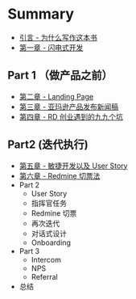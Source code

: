 # Summary

* [引言 - 为什么写作这本书](00.md)
* [第一章 - 闪电式开发](01.md)

## Part 1  （做产品之前）

* [第二章 - Landing Page](02.md)
* [第三章 - 亚玛逊产品发布新闻稿](03.md)
* [第四章 - RD 创业遇到的九九个坑](04.md)

## Part2 (迭代执行)

* [第五章 - 敏捷开发以及 User Story](05.md)
* [第六章 - Redmine 切票法](06.md)
* Part 2
  - User Story
  - 指挥官任务
  - Redmine 切票
  - 再次迭代
  - 对话式设计
  - Onboarding
* Part 3
  - Intercom
  - NPS
  - Referral
* 总结
